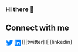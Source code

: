 ### Hi there 👋

<!--
**najaco/najaco** is a ✨ _special_ ✨ repository because its `README.md` (this file) appears on your GitHub profile.

Here are some ideas to get you started:

- 🔭 I’m currently working on ...
- 🌱 I’m currently learning ...
- 👯 I’m looking to collaborate on ...
- 🤔 I’m looking for help with ...
- 💬 Ask me about ...
- 📫 How to reach me: ...
- 😄 Pronouns: ...
- ⚡ Fun fact: ...
-->
## Connect with me
<!-- <a href="https://twitter.com/nathancohen99"><img id="im" src="assets/twitter-fill.svg /></a> -->
<!-- [![Twitter](./assets/twitter-fill.svg)](https://twitter.com/nathancohen99)
[![LinkedIn](./assets/linkedin-box-fill.svg)](https://www.linkedin.com/in/nathancohen99/)
[![Mail](./assets/mail-fill.svg)](mailto:ncohen4299@gmail.com) -->

[<img align="left" alt="codeSTACKr | Twitter" width="22px" src="./assets/twitter-fill.svg" />][twitter]
[<img align="left" alt="codeSTACKr | LinkedIn" width="22px" src="./assets/linkedin-box-fill.svg" />][linkedin]